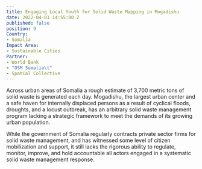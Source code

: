 ```yaml
---
title: Engaging Local Youth for Solid Waste Mapping in Mogadishu
date: 2022-04-01 14:55:00 Z
published: false
position: 9
Country:
- Somalia
Impact Area:
- Sustainable Cities
Partner:
- World Bank
- "OSM Somalia\t"
- Spatial Collective
---
```


Across urban areas of Somalia a rough estimate of 3,700 metric tons of solid waste is generated each day. Mogadishu, the largest urban center and a safe haven for internally displaced persons as a result of cyclical floods, droughts, and a locust outbreak, has an arbitrary solid waste management program lacking a strategic framework to meet the demands of its growing urban population. 

While the government of Somalia regularly contracts private sector firms for solid waste management, and has witnessed some level of citizen mobilization and support, it still lacks the rigorous ability to regulate, monitor, improve, and hold accountable all actors engaged in a systematic solid waste management response.